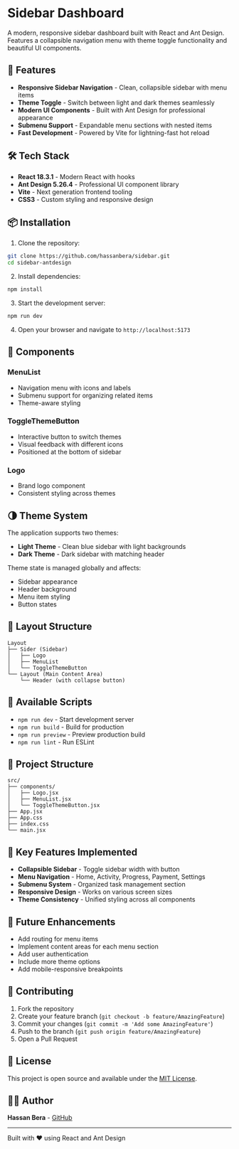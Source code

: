 # Sidebar Dashboard

A modern, responsive sidebar dashboard built with React and Ant Design. Features a collapsible navigation menu with theme toggle functionality and beautiful UI components.

## 🚀 Features

- **Responsive Sidebar Navigation** - Clean, collapsible sidebar with menu items
- **Theme Toggle** - Switch between light and dark themes seamlessly
- **Modern UI Components** - Built with Ant Design for professional appearance
- **Submenu Support** - Expandable menu sections with nested items
- **Fast Development** - Powered by Vite for lightning-fast hot reload

## 🛠️ Tech Stack

- **React 18.3.1** - Modern React with hooks
- **Ant Design 5.26.4** - Professional UI component library
- **Vite** - Next generation frontend tooling
- **CSS3** - Custom styling and responsive design

## 📦 Installation

1. Clone the repository:
```bash
git clone https://github.com/hassanbera/sidebar.git
cd sidebar-antdesign
```

2. Install dependencies:
```bash
npm install
```

3. Start the development server:
```bash
npm run dev
```

4. Open your browser and navigate to `http://localhost:5173`

## 🎨 Components

### MenuList
- Navigation menu with icons and labels
- Submenu support for organizing related items
- Theme-aware styling

### ToggleThemeButton
- Interactive button to switch themes
- Visual feedback with different icons
- Positioned at the bottom of sidebar

### Logo
- Brand logo component
- Consistent styling across themes

## 🌗 Theme System

The application supports two themes:
- **Light Theme** - Clean blue sidebar with light backgrounds
- **Dark Theme** - Dark sidebar with matching header

Theme state is managed globally and affects:
- Sidebar appearance
- Header background
- Menu item styling
- Button states

## 📱 Layout Structure

```
Layout
├── Sider (Sidebar)
│   ├── Logo
│   ├── MenuList
│   └── ToggleThemeButton
└── Layout (Main Content Area)
    └── Header (with collapse button)
```

## 🔧 Available Scripts

- `npm run dev` - Start development server
- `npm run build` - Build for production
- `npm run preview` - Preview production build
- `npm run lint` - Run ESLint

## 📂 Project Structure

```
src/
├── components/
│   ├── Logo.jsx
│   ├── MenuList.jsx
│   └── ToggleThemeButton.jsx
├── App.jsx
├── App.css
├── index.css
└── main.jsx
```

## 🎯 Key Features Implemented

- **Collapsible Sidebar** - Toggle sidebar width with button
- **Menu Navigation** - Home, Activity, Progress, Payment, Settings
- **Submenu System** - Organized task management section
- **Responsive Design** - Works on various screen sizes
- **Theme Consistency** - Unified styling across all components

## 🚀 Future Enhancements

- Add routing for menu items
- Implement content areas for each menu section
- Add user authentication
- Include more theme options
- Add mobile-responsive breakpoints

## 🤝 Contributing

1. Fork the repository
2. Create your feature branch (`git checkout -b feature/AmazingFeature`)
3. Commit your changes (`git commit -m 'Add some AmazingFeature'`)
4. Push to the branch (`git push origin feature/AmazingFeature`)
5. Open a Pull Request

## 📄 License

This project is open source and available under the [MIT License](LICENSE).

## 👨‍💻 Author

**Hassan Bera** - [GitHub](https://github.com/hassanbera)

---

Built with ❤️ using React and Ant Design
